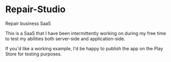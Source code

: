 # Repair-Studio
Repair business SaaS

This is a SaaS that I have been intermittently working on during my free time to test my abilities both server-side and application-side. 

If you'd like a working example, I'd be happy to publish the app on the Play Store for testing purposes.

